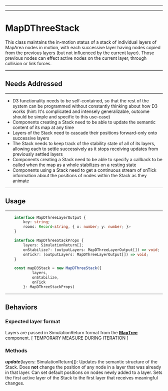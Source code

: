
---
---

# MapDThreeStack
This class maintains the in-motion status of a stack of individual layers of MapArea nodes in
motion, with each successive layer having nodes copied from the previous layers (but not
influenced by the current layer).  Those previous nodes can effect active nodes on the current
layer, through collision or link forces.

---

## Needs Addressed

---

- D3 functionality needs to be self-contained, so that the rest of the system can be programmed without
constantly thinking about how D3 works (hint:  It's complicated and intensely generalizable, outcome
should be simple and specific to this use-case)
- Components creating a Stack need to be able to update the semantic content of its map at any time
- Layers of the Stack need to cascade their positions forward-only onto successive layers
- The Stack needs to keep track of the stability state of all of its layers, allowing each to settle
successively as it stops receiving updates from previously settled layers
- Components creating a Stack need to be able to specify a callback to be called when the map as a
whole stabilizes on a resting state
- Components using a Stack need to get a continuous stream of onTick information about the positions
of nodes within the Stack as they animate

---

## Usage

---

```ts
    interface MapDThreeLayerOutput {
        key: string;
        rooms: Record<string, { x: number; y: number; }>
    }

    interface MapDThreeStackProps {
        layers: SimulationReturn[];
        onStabilize?: (outputLayers: MapDThreeLayerOutput[]) => void;
        onTick?: (outputLayers: MapDThreeLayerOutput[]) => void;
    }

    const mapD3Stack = new MapDThreeStack({
            layers,
            onStabilize,
            onTick
        }: MapDThreeStackProps)
```

---

## Behaviors

### Expected layer format

Layers are passed in SimulationReturn format from the [**MapTree**](./README.md) component. [ TEMPORARY MEASURE DURING ITERATION ]

### Methods

***update***(layers: SimulationReturn[]): Updates the semantic structure of the Stack.  Does **not** change
the position of any node in a layer that was already in that layer.  Can set default positions on
nodes newly added to a layer.  Sets the first active layer of the Stack to the first layer that
receives meaningful changes.
